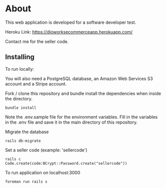 # About

This web application is developed for a software developer test.

Heroku Link: https://dioworksecommerceapp.herokuapp.com/

Contact me for the seller code.

## Installing

To run locally:

You will also need a PostgreSQL database, an Amazon Web Services S3 account and a Stripe account.

Fork / clone this repository and bundle install the dependencies when inside the directory.

```
bundle install
```

Note the .env.sample file for the environment variables. Fill in the variables in the .env file and save it in the main directory of this repository.

Migrate the database

```
rails db:migrate
```

Set a seller code (example: 'sellercode')

```
rails c
Code.create(code:BCrypt::Password.create("sellercode"))
```

To run application on localhost:3000

```
foreman run rails s
```
